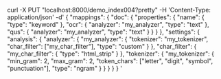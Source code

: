 curl -X PUT "localhost:8000/demo_index004?pretty" -H 'Content-Type: application/json' -d'
{
    "mappings": {
        "doc": {
            "properties": {
                "name": {
                    "type": "keyword"
                },
                "ocr": {
                    "analyzer": "my_analyzer",
                    "type": "text"
                },
                "qus": {
                    "analyzer": "my_analyzer",
                    "type": "text"
                }
            }
        }
    },
    "settings": {
        "analysis": {
            "analyzer": {
                "my_analyzer": {
                    "tokenizer": "my_tokenizer",
                    "char_filter": ["my_char_filter"],
                    "type": "custom"
                }
            },
            "char_filter": {
                "my_char_filter": {
                    "type": "html_strip"
                }
            },
            "tokenizer": {
                "my_tokenizer": {
                    "min_gram": 2,
                    "max_gram": 2,
                    "token_chars": ["letter", "digit", "symbol", "punctuation"],
                    "type": "ngram"
                }
            }
        }
    }
}
'